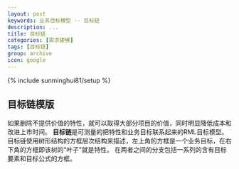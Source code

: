 ```yaml
---
layout: post
keywords: 业务目标模型 -- 目标链
description: ...
title: 目标链
categories: [需求建模]
tags: [目标链]
group: archive
icon: google
---
```

{% include sunminghui81/setup %}


## 目标链模版
如果删除不提供价值的特性，就可以取得大部分项目的价值，同时明显降低成本和改进上市时间。
**目标链**是可测量的把特性和业务目标联系起来的RML目标模型。
目标链使用树形结构的方框层次结构来描述，左上角的方框是一个业务目标，在右下角的方框即该树的"叶子"就是特性。
在两者之间的分支包括一系列的含有目标要素和目标公式的方框。

